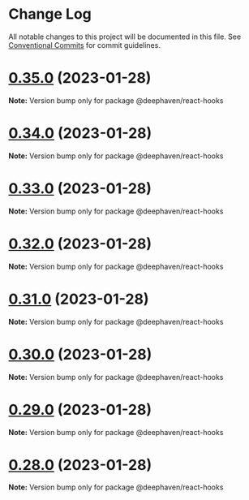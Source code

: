 # Change Log

All notable changes to this project will be documented in this file.
See [Conventional Commits](https://conventionalcommits.org) for commit guidelines.

# [0.35.0](https://github.com/deephaven/web-client-ui/compare/v0.27.0...v0.35.0) (2023-01-28)

**Note:** Version bump only for package @deephaven/react-hooks





# [0.34.0](https://github.com/deephaven/web-client-ui/compare/v0.33.1...v0.34.0) (2023-01-28)

**Note:** Version bump only for package @deephaven/react-hooks





# [0.33.0](https://github.com/deephaven/web-client-ui/compare/v0.32.0...v0.33.0) (2023-01-28)

**Note:** Version bump only for package @deephaven/react-hooks





# [0.32.0](https://github.com/deephaven/web-client-ui/compare/v0.31.1...v0.32.0) (2023-01-28)

**Note:** Version bump only for package @deephaven/react-hooks





# [0.31.0](https://github.com/deephaven/web-client-ui/compare/v0.30.0...v0.31.0) (2023-01-28)

**Note:** Version bump only for package @deephaven/react-hooks





# [0.30.0](https://github.com/deephaven/web-client-ui/compare/v0.27.0...v0.30.0) (2023-01-28)

**Note:** Version bump only for package @deephaven/react-hooks





# [0.29.0](https://github.com/deephaven/web-client-ui/compare/v0.28.0...v0.29.0) (2023-01-28)

**Note:** Version bump only for package @deephaven/react-hooks





# [0.28.0](https://github.com/deephaven/web-client-ui/compare/v0.27.1...v0.28.0) (2023-01-28)

**Note:** Version bump only for package @deephaven/react-hooks
